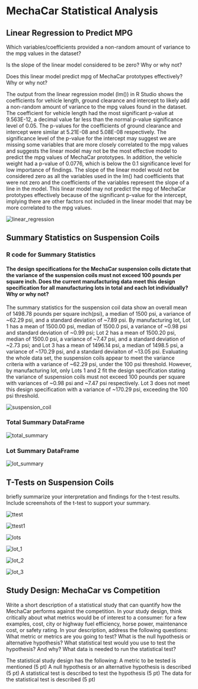 
# MechaCar Statistical Analysis


## Linear Regression to Predict MPG

Which variables/coefficients provided a non-random amount of variance to the mpg values in the dataset?


Is the slope of the linear model considered to be zero? Why or why not?


Does this linear model predict mpg of MechaCar prototypes effectively? Why or why not?


The output from the linear regression model (lm()) in R Studio shows the coefficients for vehicle length, ground clearance and intercept to likely add a non-random amount of variance to the mpg values found in the dataset.  The coefficient for vehicle length had the most significant p-value at 9.563E-12, a decimal value far less than the normal p-value significance level of 0.05.  The p-values for the coefficients of ground clearance and intercept were similar at 5.21E-08 and 5.08E-08 respectively.  The significance level of the p-value for the intercept may suggest we are missing some variables that are more closely correlated to the mpg values and suggests the linear model may not be the most effective model to predict the mpg values of MechaCar prototypes.  In addition, the vehicle weight had a p-value of 0.0776, which is below the 0.1 significance level for low importance of findings.  The slope of the linear model would not be considered zero as all the variables used in the lm() had coefficients that were not zero and the coefficients of the variables represent the slope of a line in the model.  This linear model may not predict the mpg of MechaCar prototypes effectively because of the significant p-value for the intercept, implying there are other factors not included in the linear model that may be more correlated to the mpg values.   

![linear_regression](https://user-images.githubusercontent.com/78699521/122134222-089a2980-cdf3-11eb-94dd-e1ec066bc7c1.png)


## Summary Statistics on Suspension Coils

### R code for Summary Statistics


#### The design specifications for the MechaCar suspension coils dictate that the variance of the suspension coils must not exceed 100 pounds per square inch. Does the current manufacturing data meet this design specification for all manufacturing lots in total and each lot individually? Why or why not?


The summary statistics for the suspension coil data show an overall mean of 1498.78 pounds per square inch(psi), a median of 1500 psi, a variance of ~62.29 psi, and a standard deviation of ~7.89 psi.  By manufacturing lot, Lot 1 has a mean of 1500.00 psi, median of 1500.0 psi, a variance of ~0.98 psi and standard deviation of ~0.99 psi; Lot 2 has a mean of 1500.20 psi, median of 1500.0 psi, a variance of ~7.47 psi, and a standard deviation of ~2.73 psi; and Lot 3 has a mean of 1496.14 psi, a median of 1498.5 psi, a variance of ~170.29 psi, and a standard deviaiton of ~13.05 psi.  Evaluating the whole data set, the suspension coils appear to meet the variance criteria with a variance of ~62.29 psi, under the 100 psi threshold.  However, by manufacturing lot, only  Lots 1 and 2 fit the design specification stating the variance of suspension coils must not exceed 100 pounds per square with variances of ~0.98 psi and ~7.47 psi respectively. Lot 3 does not meet this design specification with a variance of ~170.29 psi, exceeding the 100 psi threshold. 

![suspension_coil](https://user-images.githubusercontent.com/78699521/122658632-79f41800-d124-11eb-9021-23b11505e3af.png)


### Total Summary DataFrame
![total_summary](https://user-images.githubusercontent.com/78699521/122658637-8e381500-d124-11eb-8617-f7bf200396be.png)


### Lot Summary DataFrame
![lot_summary](https://user-images.githubusercontent.com/78699521/122658642-942df600-d124-11eb-9ac8-f5504f1a0bac.png)





## T-Tests on Suspension Coils


briefly summarize your interpretation and findings for the t-test results. Include screenshots of the t-test to support your summary.

![ttest](https://user-images.githubusercontent.com/78699521/122689285-5be6f000-d1d6-11eb-8fb6-e75546fa5e40.png)


![ttest1](https://user-images.githubusercontent.com/78699521/122690003-8edfb280-d1db-11eb-9a36-81818a0117e5.png)



![lots](https://user-images.githubusercontent.com/78699521/122690007-94d59380-d1db-11eb-85fb-2c7a601fc85d.png)



![lot_1](https://user-images.githubusercontent.com/78699521/122690010-999a4780-d1db-11eb-94bb-afe9bce9967f.png)



![lot_2](https://user-images.githubusercontent.com/78699521/122690012-9dc66500-d1db-11eb-80b8-701831627a19.png)



![lot_3](https://user-images.githubusercontent.com/78699521/122690017-a28b1900-d1db-11eb-9e7f-2902eb75d8fe.png)


## Study Design: MechaCar vs Competition

Write a short description of a statistical study that can quantify how the MechaCar performs against the competition. In your study design, think critically about what metrics would be of interest to a consumer: for a few examples, cost, city or highway fuel efficiency, horse power, maintenance cost, or safety rating.
In your description, address the following questions:
What metric or metrics are you going to test?
What is the null hypothesis or alternative hypothesis?
What statistical test would you use to test the hypothesis? And why?
What data is needed to run the statistical test?

The statistical study design has the following:
A metric to be tested is mentioned (5 pt)
A null hypothesis or an alternative hypothesis is described (5 pt)
A statistical test is described to test the hypothesis (5 pt)
The data for the statistical test is described (5 pt)
